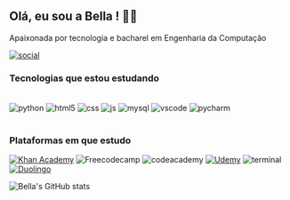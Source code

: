 ## Olá, eu sou a Bella ! 🖐🏽
Apaixonada por tecnologia e bacharel em Engenharia da Computação

[![social](https://img.shields.io/badge/LinkedIn-0077B5?style=for-the-badge&logo=linkedin&logoColor=white)](https://www.linkedin.com/in/isabella-santos-e-oliveira-2295b1243)

### Tecnologias que estou estudando 
<div style="display: inline_block"><br/>
  <img align="center"  alt="python" src="https://img.shields.io/badge/Python-14354C?style=for-the-badge&logo=python&logoColor=white"/>
  <img align="center"  alt="html5" src="https://img.shields.io/badge/HTML5-E34F26?style=for-the-badge&logo=html5&logoColor=white"/>
  <img align="center"  alt="css" src="https://img.shields.io/badge/CSS3-1572B6?style=for-the-badge&logo=css3&logoColor=white"/>
  <img align="center"  alt="js" src="https://img.shields.io/badge/JavaScript-323330?style=for-the-badge&logo=javascript&logoColor=F7DF1E"/>
  <img align="center"  alt="mysql" src="https://img.shields.io/badge/MySQL-005C84?style=for-the-badge&logo=mysql&logoColor=white"/>
  <img align="center"  alt="vscode" src="https://img.shields.io/badge/Visual_Studio_Code-0078D4?style=for-the-badge&logo=visual%20studio%20code&logoColor=white"/>
  <img align="center"  alt="pycharm" src="https://img.shields.io/badge/PyCharm-000000.svg?&style=for-the-badge&logo=PyCharm&logoColor=white"/>
</div><br/>

### Plataformas em que estudo
[![Khan Academy](https://img.shields.io/badge/Khan%20Academy-14BF96?style=for-the-badge&logo=Khan%20Academy&logoColor=white)](https://pt.khanacademy.org/profile/me/courses?learn=1)
![Freecodecamp](https://img.shields.io/badge/freecodecamp-27273D?style=for-the-badge&logo=freecodecamp&logoColor=white)
![codeacademy](https://img.shields.io/badge/Codecademy-FFF0E5?style=for-the-badge&logo=codecademy&logoColor=303347)
[![Udemy](https://img.shields.io/badge/Udemy-EC5252?style=for-the-badge&logo=Udemy&logoColor=white)](https://www.udemy.com/home/my-courses/learning/)
![terminal](https://img.shields.io/badge/GIT-E44C30?style=for-the-badge&logo=git&logoColor=white)
[![Duolingo](https://img.shields.io/badge/Duolingo-58CC02?style=for-the-badge&logo=Duolingo&logoColor=white)](https://www.duolingo.com/profile/isabella.s74388)

![Bella's GitHub stats](https://github-readme-stats.vercel.app/api?username=Bella181-tech&show_icons=true&theme=synthwave)
